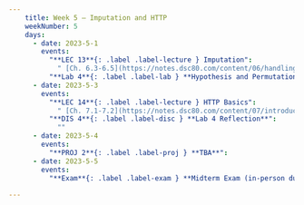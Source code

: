 ```yaml
---
    title: Week 5 – Imputation and HTTP
    weekNumber: 5
    days:
      - date: 2023-5-1
        events:
          "**LEC 13**{: .label .label-lecture } Imputation":
            " [Ch. 6.3-6.5](https://notes.dsc80.com/content/06/handling-missing-data.html)"
          "**Lab 4**{: .label .label-lab } **Hypothesis and Permutation Testing (due 5/1)**":
      - date: 2023-5-3
        events:
          "**LEC 14**{: .label .label-lecture } HTTP Basics":
            " [Ch. 7.1-7.2](https://notes.dsc80.com/content/07/introduction.html)"
          "**DIS 4**{: .label .label-disc } **Lab 4 Reflection**":
            ""
      - date: 2023-5-4
        events:
          "**PROJ 2**{: .label .label-proj } **TBA**":
      - date: 2023-5-5
        events:
          "**Exam**{: .label .label-exam } **Midterm Exam (in-person during lecture)**":
                
---
```

